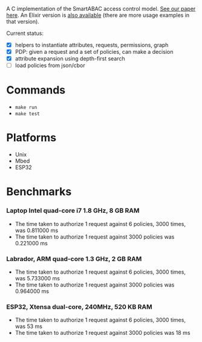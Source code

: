 A C implementation of the SmartABAC access control model. [See our paper here](https://ieeexplore.ieee.org/abstract/document/9528856). An Elixir version is [also available](https://github.com/swarm-citi-usp/smart-abac-elixir) (there are more usage examples in that version).

Current status:

- [x] helpers to instantiate attributes, requests, permissions, graph
- [x] PDP: given a request and a set of policies, can make a decision
- [x] attribute expansion using depth-first search
- [ ] load policies from json/cbor

# Commands
- `make run`
- `make test`

# Platforms
- Unix
- Mbed
- ESP32

# Benchmarks

### Laptop Intel quad-core i7 1.8 GHz, 8 GB RAM

- The time taken to authorize 1 request against 6 policies, 3000 times, was 0.811000 ms
- The time taken to authorize 1 request against 3000 policies was 0.221000 ms

### Labrador, ARM quad-core 1.3 GHz, 2 GB RAM

- The time taken to authorize 1 request against 6 policies, 3000 times, was 5.733000 ms
- The time taken to authorize 1 request against 3000 policies was 0.964000 ms

### ESP32, Xtensa dual-core, 240MHz, 520 KB RAM

- The time taken to authorize 1 request against 6 policies, 3000 times, was 53 ms
- The time taken to authorize 1 request against 3000 policies was 18 ms
